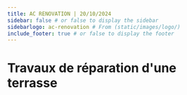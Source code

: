 ```yaml
---
title: AC RENOVATION | 20/10/2024
sidebar: false # or false to display the sidebar
sidebarlogo: ac-renovation # From (static/images/logo/)
include_footer: true # or false to display the footer
---
```


# Travaux de réparation d'une terrasse
